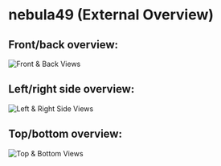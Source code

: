 # nebula49 (External Overview)

## Front/back overview:

![Front & Back Views](./img/external-front-back.webp)

## Left/right side overview:

![Left & Right Side Views](./img/external-sides.webp)

## Top/bottom overview:

![Top & Bottom Views](./img/external-top-bottom.webp)